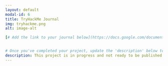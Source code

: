 ```yaml
---
layout: default
modal-id: 6
title: TryHackMe Journal
img: tryhackme.png
alt: image-alt

[# Add the link to your journal below](https://docs.google.com/document/d/1Jf9vAbacspMa-_mNd0idqUGEDmjszH0QkoCRD6OxCBI/edit?usp=sharing)


# Once you've completed your project, update the 'description' below to this one: Completed 17 TryHackMe rooms, gaining hands-on skills in Linux and Windows fundamentals, log analysis, network troubleshooting with Wireshark, and incident handling with Splunk.
description: This project is in progress and not ready to be published just yet. Please contact me if you'd like a sneak peek. Otherwise, stay tuned!
---
```


